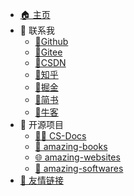 -   [🏠 主页](/)
-   💬 联系我
    -   [🥇Github](https://github.com/cunyu1943)
    -   [🥇Gitee](https://gitee.com/cunyu1943)
    -   [🥇CSDN](https://blog.csdn.net/github_39655029)
    -   [🥇知乎](https://www.zhihu.com/people/cunyu1943)
    -   [🥇掘金](https://juejin.cn/user/747323637904519)
    -   [🥇简书](https://www.jianshu.com/u/c936e85a22d8)
    -   [🥇牛客](https://www.nowcoder.com/profile/806383223)
-   💯 开源项目
    -   [👨‍💻 CS-Docs](https://github.com/cunyu1943/CS-Docs)
    -   [📖 amazing-books](https://github.com/cunyu1943/amazing-books)
    -   [🌐 amazing-websites](https://github.com/cunyu1943/amazing-websites)
    -   [🔨 amazing-softwares](https://github.com/cunyu1943/amazing-softwares)
-   [🥂 友情链接](docs/about/friends.md)

